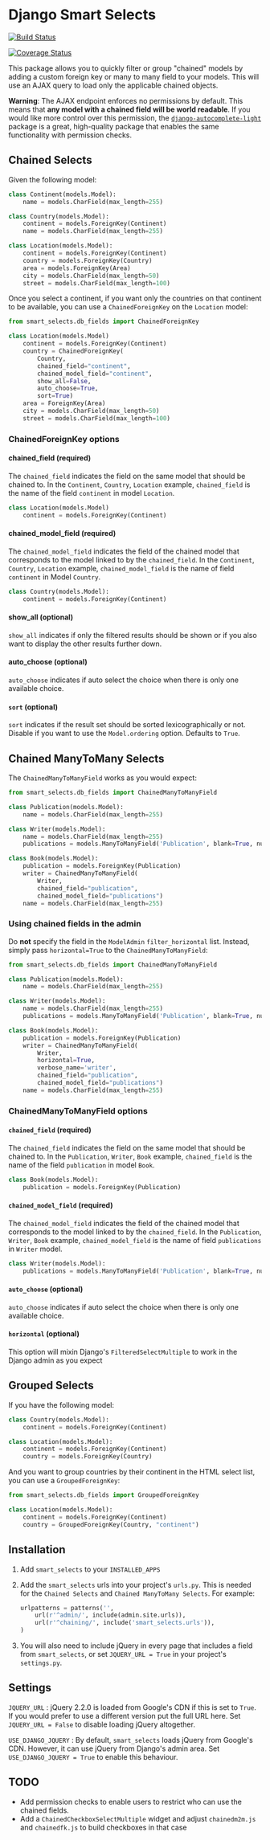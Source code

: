 # Django Smart Selects

[![Build Status](https://travis-ci.org/digi604/django-smart-selects.svg?branch=master)](https://travis-ci.org/digi604/django-smart-selects)

[![Coverage Status](https://coveralls.io/repos/github/digi604/django-smart-selects/badge.svg?branch=master)](https://coveralls.io/github/digi604/django-smart-selects?branch=master)


This package allows you to quickly filter or group "chained" models by adding a custom foreign key or many to many field to your models. This will use an AJAX query to load only the applicable chained objects.

**Warning**: The AJAX endpoint enforces no permissions by default.  This means that **any model with a chained field will be world readable**. If you would like more control over this permission, the [`django-autocomplete-light`](https://github.com/yourlabs/django-autocomplete-light) package is a great, high-quality package that enables the same functionality with permission checks.

## Chained Selects

Given the following model:

```python
class Continent(models.Model):
    name = models.CharField(max_length=255)

class Country(models.Model):
    continent = models.ForeignKey(Continent)
    name = models.CharField(max_length=255)

class Location(models.Model):
    continent = models.ForeignKey(Continent)
    country = models.ForeignKey(Country)
    area = models.ForeignKey(Area)
    city = models.CharField(max_length=50)
    street = models.CharField(max_length=100)
```

Once you select a continent, if you want only the countries on that continent to be available, you can use a `ChainedForeignKey` on the `Location` model:

```python
from smart_selects.db_fields import ChainedForeignKey

class Location(models.Model)
    continent = models.ForeignKey(Continent)
    country = ChainedForeignKey(
        Country,
        chained_field="continent",
        chained_model_field="continent",
        show_all=False,
        auto_choose=True,
        sort=True)
    area = ForeignKey(Area)
    city = models.CharField(max_length=50)
    street = models.CharField(max_length=100)
```

### ChainedForeignKey options

#### chained_field (required)

The `chained_field` indicates the field on the same model that should be chained to. In the `Continent`, `Country`, `Location` example, `chained_field` is the name of the field `continent` in model `Location`.

```python
class Location(models.Model)
    continent = models.ForeignKey(Continent)
```

#### chained_model_field (required)

The `chained_model_field` indicates the field of the chained model that corresponds to the model linked to by the `chained_field`. In the `Continent`, `Country`, `Location` example, `chained_model_field` is the name of field `continent` in Model `Country`.

```python
class Country(models.Model):
    continent = models.ForeignKey(Continent)
```

#### show_all (optional)

`show_all` indicates if only the filtered results should be shown or if you also want to display the other results further down.

#### auto_choose (optional)

`auto_choose` indicates if auto select the choice when there is only one available choice.

#### `sort` (optional)

`sort` indicates if the result set should be sorted lexicographically or not. Disable if you want to use the `Model.ordering` option. Defaults to `True`.


## Chained ManyToMany Selects

The `ChainedManyToManyField` works as you would expect:

```python
from smart_selects.db_fields import ChainedManyToManyField

class Publication(models.Model):
    name = models.CharField(max_length=255)

class Writer(models.Model):
    name = models.CharField(max_length=255)
    publications = models.ManyToManyField('Publication', blank=True, null=True)

class Book(models.Model):
    publication = models.ForeignKey(Publication)
    writer = ChainedManyToManyField(
        Writer,
        chained_field="publication",
        chained_model_field="publications")
    name = models.CharField(max_length=255)
```


### Using chained fields in the admin

Do **not** specify the field in the `ModelAdmin` `filter_horizontal` list. Instead, simply pass `horizontal=True` to the `ChainedManyToManyField`:

```python
from smart_selects.db_fields import ChainedManyToManyField

class Publication(models.Model):
    name = models.CharField(max_length=255)

class Writer(models.Model):
    name = models.CharField(max_length=255)
    publications = models.ManyToManyField('Publication', blank=True, null=True)

class Book(models.Model):
    publication = models.ForeignKey(Publication)
    writer = ChainedManyToManyField(
        Writer,
        horizontal=True,
        verbose_name='writer',
        chained_field="publication",
        chained_model_field="publications")
    name = models.CharField(max_length=255)
```


### ChainedManyToManyField options

#### `chained_field` (required)

The `chained_field` indicates the field on the same model that should be chained to. In the `Publication`, `Writer`, `Book` example, `chained_field` is the name of the field `publication` in model `Book`.

```python
class Book(models.Model):
    publication = models.ForeignKey(Publication)
```

#### `chained_model_field` (required)

The `chained_model_field` indicates the field of the chained model that corresponds to the model linked to by the `chained_field`. In the `Publication`, `Writer`, `Book` example, `chained_model_field` is the name of field `publications` in `Writer` model.

```python
class Writer(models.Model):
    publications = models.ManyToManyField('Publication', blank=True, null=True)
```

#### `auto_choose` (optional)

`auto_choose` indicates if auto select the choice when there is only one available choice.

#### `horizontal` (optional)

This option will mixin Django's `FilteredSelectMultiple` to work in the Django admin as you expect


## Grouped Selects

If you have the following model:

```python
class Country(models.Model):
    continent = models.ForeignKey(Continent)

class Location(models.Model):
    continent = models.ForeignKey(Continent)
    country = models.ForeignKey(Country)
```

And you want to group countries by their continent in the HTML select list, you can use a `GroupedForeignKey`:

```python
from smart_selects.db_fields import GroupedForeignKey

class Location(models.Model):
    continent = models.ForeignKey(Continent)
    country = GroupedForeignKey(Country, "continent")
```


## Installation

1. Add `smart_selects` to your `INSTALLED_APPS`
2. Add the `smart_selects` urls into your project's `urls.py`. This is needed for the `Chained Selects` and `Chained ManyToMany Selects`. For example:

    ```python
    urlpatterns = patterns('',
        url(r'^admin/', include(admin.site.urls)),
        url(r'^chaining/', include('smart_selects.urls')),
    )
    ```

3. You will also need to include jQuery in every page that includes a field from `smart_selects`, or set `JQUERY_URL = True` in your project's `settings.py`.


## Settings

`JQUERY_URL`
:   jQuery 2.2.0 is loaded from Google's CDN if this is set to `True`. If you would prefer to
    use a different version put the full URL here. Set `JQUERY_URL = False`
    to disable loading jQuery altogether.

`USE_DJANGO_JQUERY`
:   By default, `smart_selects` loads jQuery from Google's CDN. However, it can use jQuery from Django's
    admin area. Set `USE_DJANGO_JQUERY = True` to enable this behaviour.


## TODO

* Add permission checks to enable users to restrict who can use the chained fields.
* Add a `ChainedCheckboxSelectMultiple` widget and adjust `chainedm2m.js` and `chainedfk.js` to build checkboxes in that case
